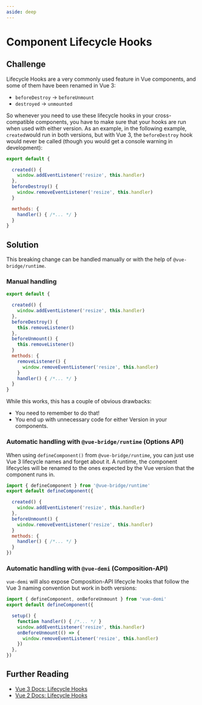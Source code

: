 ```yaml
---
aside: deep
---
```


# Component Lifecycle Hooks

## Challenge

Lifecycle Hooks are a very commonly used feature in Vue components, and some of them have been renamed in Vue 3:

* `beforeDestroy` -> `beforeUnmount`
* `destroyed` -> `unmounted`

So whenever you need to use these lifecycle hooks in your cross-compatible components, you have to make sure that your hooks are run when used with either version. As an example, in the following example, `created`would run in both versions, but with Vue 3, the `beforeDestroy` hook would never be called (though you would get a console warning in development):

```js
export default {

  created() {
    window.addEventListener('resize', this.handler)
  },
  beforeDestroy() {
    window.removeEventListener('resize', this.handler)
  }

  methods: {
    handler() { /*... */ }
  }
}
```

## Solution

This breaking change can be handled manually or with the help of `@vue-bridge/runtime`.

### Manual handling

```js
export default {

  created() {
    window.addEventListener('resize', this.handler)
  },
  beforeDestroy() {
    this.removeListener()
  },
  beforeUnmount() {
    this.removeListener()
  }
  methods: {
    removeListener() {
      window.removeEventListener('resize', this.handler)
    }
    handler() { /*... */ }
  }
}
```

While this works, this has a couple of obvious drawbacks:

* You need to remember to do that!
* You end up with unnecessary code for either Version in your components.

### Automatic handling with `@vue-bridge/runtime` (Options API)

When using `defineComponent()` from `@vue-bridge/runtime`, you can just use Vue 3 lifecycle names and forget about it. A runtime, the component lifecycles will be renamed to the ones expected by the Vue version that the component runs in.

```js
import { defineComponent } from '@vue-bridge/runtime'
export default defineComponent({

  created() {
    window.addEventListener('resize', this.handler)
  },
  beforeUnmount() {
    window.removeEventListener('resize', this.handler)
  }
  methods: {
    handler() { /*... */ }
  }
})
```

### Automatic handling with `@vue-demi` (Composition-API)

`vue-demi` will also expose Composition-API lifecycle hooks that follow the Vue 3 naming convention but work in both versions:

```js
import { defineComponent, onBeforeUnmount } from 'vue-demi'
export default defineComponent({

  setup() {
    function handler() { /*... */ }
    window.addEventListener('resize', this.handler)
    onBeforeUnmount(() => {
      window.removeEventListener('resize', this.handler)
    })
  },
})
```

## Further Reading

* [Vue 3 Docs: Lifecycle Hooks](https://vuejs.org/guide/essentials/lifecycle.html)
* [Vue 2 Docs: Lifecycle Hooks](https://v2.vuejs.org/v2/guide/instance.html#Instance-Lifecycle-Hooks)